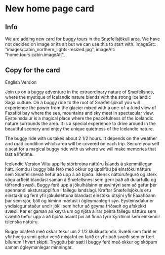 # New home page card

## Info

We are adding new card for buggy tours in the Snæfellsjökull area.
We have not decided on image or its alt but we can use this to start with.
imageSrc: "images/cabin_northern_lights-resized.jpg",
imageAlt: "home.tours.cabin.imageAlt",

## Copy for the card

English Version

Join us on a buggy adventure in the extraordinary nature of Snæfellsnes, where the mystique of Icelandic nature blends with the strong Icelandic Saga culture.
On a buggy ride to the root of Snæfellsjökull you will experience the power from the glacier mixed with a one-of-a-kind view of Faxaflói bay where the sea, mountains and sky meet in spectacular view.
Eysteinsdalur is a magical place where the peacefulness of the Icelandic nature surrounds the area. It is a special experience to drive around in the beautiful scenery and enjoy the unique quietness of the Icelandic nature.

The buggy ride with us takes about 2 1/2 hours. It depends on the weather and road condition which area will be covered on each trip.
Secure yourself a seat for a magical buggy ride with us where we will make memories that last a lifetime.

Icelandic Version
Viltu upplifa stórbrotna náttúru Íslands á skemmtilegan hátt.
Komdu í buggy bíla ferð með okkur og upplifðu þá einstöku náttúru sem Snæfellsnesið hefur að upp á að bjóða. Íslensk náttúrufegurð og sterk sögu arfleið blandast saman á Snæfellsnesi sem gerir það að dularfullu og töfrandi svæði.
Buggy ferð upp á jökulhálsinn er ævintýri sem að gefur þér spennandi akstursupplifun í fallegu landslagi. Kraftar Snæfellsjökuls eru einstakir og ferð yfir jökulsléttuna blandast einstöku útsýni yfir Faxaflóann þar sem sjór, fjöll og himinn mætast í ógleymanlegri sýn.
Eysteinsdalur er yndislegur staður undir jökli sem hefur að geyma friðsælt og afskekkt svæði. Þar er gaman að keyra um og njóta allrar þeirra fallegu náttúru sem svæðið hefur upp á að bjóða ásamt því að finna fyrir kyrrðinni sem einkennir íslenska náttúru.

Buggy bílaferð með okkar tekur um 2 1/2 klukkustundir. Svæði sem farið er yfir hverju sinni getur verið misjafnt en farið er yfir það svæði sem er fært bílunum í hvert skipti.
Tryggðu þér sæti í buggy ferð með okkur og sköpum saman ógleymanlegar minningar.
